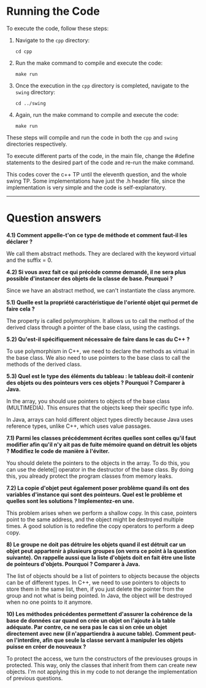 # Running the Code

To execute the code, follow these steps:

1. Navigate to the `cpp` directory:

    ```
    cd cpp
    ```

2. Run the make command to compile and execute the code:

    ```
    make run
    ```

3. Once the execution in the `cpp` directory is completed, navigate to the `swing` directory:

    ```
    cd ../swing
    ```

4. Again, run the make command to compile and execute the code:

    ```
    make run
    ```

These steps will compile and run the code in both the `cpp` and `swing` directories respectively.

To execute different parts of the code, in the main file, change the #define statements to the desired part of the code and re-run the make command.

This codes cover the c++ TP until the eleventh question, and the whole swing TP. Some implementations have just the .h header file, since the implementation is very simple and the code is self-explanatory.

--------------------------------------------------------------------------------

# Question answers
**4.1) Comment appelle-t'on ce type de méthode et comment faut-il les déclarer ?**

We call them abstract methods. They are declared with the keyword virtual and the suffix = 0. 

**4.2) Si vous avez fait ce qui précède comme demandé, il ne sera plus possible d'instancer des objets de la classe de base. Pourquoi ?**

Since we have an abstract method, we can't instantiate the class anymore.

**5.1) Quelle est la propriété caractéristique de l'orienté objet qui permet de faire cela ?**

The property is called polymorphism. It allows us to call the method of the derived class through a pointer of the base class, using the castings.

**5.2) Qu'est-il spécifiquement nécessaire de faire dans le cas du C++ ?**

To use polymorphism in C++, we need to declare the methods as virtual in the base class. We also need to use pointers to the base class to call the methods of the derived class.

**5.3) Quel est le type des éléments du tableau : le tableau doit-il contenir des objets ou des pointeurs vers ces objets ? Pourquoi ? Comparer à Java.**

In the array, you should use pointers to objects of the base class (MULTIMEDIA). This ensures that the objects keep their specific type info.

In Java, arrays can hold different object types directly because Java uses reference types, unlike C++, which uses value passages.

**7.1) Parmi les classes précédemment écrites quelles sont celles qu'il faut modifier afin qu'il n'y ait pas de fuite mémoire quand on détruit les objets ? Modifiez le code de manière à l'éviter.**

You should delete the pointers to the objects in the array. To do this, you can use the delete[] operator in the destructor of the base class. By doing this, you already protect the program classes from memory leaks.

**7.2) La copie d'objet peut également poser problème quand ils ont des variables d'instance qui sont des pointeurs. Quel est le problème et quelles sont les solutions ? Implementez-en une.**

This problem arises when we perform a shallow copy. In this case, pointers point to the same address, and the object might be destroyed multiple times. A good solution is to redefine the copy operators to perform a deep copy.

**8) Le groupe ne doit pas détruire les objets quand il est détruit car un objet peut appartenir à plusieurs groupes (on verra ce point à la question suivante). On rappelle aussi que la liste d'objets doit en fait être une liste de pointeurs d'objets. Pourquoi ? Comparer à Java.**

The list of objects should be a list of pointers to objects because the objects can be of different types. In C++, we need to use pointers to objects to store them in the same list, then, if you just delete the pointer from the group and not what is being pointed. In Java, the object will be destroyed when no one points to it anymore.

**10) Les méthodes précédentes permettent d'assurer la cohérence de la base de données car quand on crée un objet on l'ajoute à la table adéquate. Par contre, ce ne sera pas le cas si on crée un objet directement avec new (il n'appartiendra à aucune table). Comment peut-on l'interdire, afin que seule la classe servant à manipuler les objets puisse en créer de nouveaux ?**

To protect the access, we turn the constructors of the previouses groups in protected. This way, only the classes that inherit from them can create new objects. I'm not applying this in my code to not derange the implementation of previous questions.




